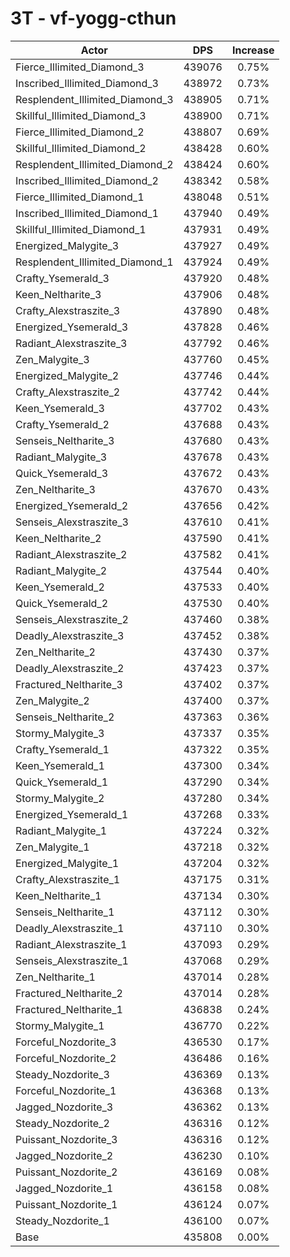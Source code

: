 # 3T - vf-yogg-cthun
| Actor | DPS | Increase |
|---|:---:|:---:|
|Fierce_Illimited_Diamond_3|439076|0.75%|
|Inscribed_Illimited_Diamond_3|438972|0.73%|
|Resplendent_Illimited_Diamond_3|438905|0.71%|
|Skillful_Illimited_Diamond_3|438900|0.71%|
|Fierce_Illimited_Diamond_2|438807|0.69%|
|Skillful_Illimited_Diamond_2|438428|0.60%|
|Resplendent_Illimited_Diamond_2|438424|0.60%|
|Inscribed_Illimited_Diamond_2|438342|0.58%|
|Fierce_Illimited_Diamond_1|438048|0.51%|
|Inscribed_Illimited_Diamond_1|437940|0.49%|
|Skillful_Illimited_Diamond_1|437931|0.49%|
|Energized_Malygite_3|437927|0.49%|
|Resplendent_Illimited_Diamond_1|437924|0.49%|
|Crafty_Ysemerald_3|437920|0.48%|
|Keen_Neltharite_3|437906|0.48%|
|Crafty_Alexstraszite_3|437890|0.48%|
|Energized_Ysemerald_3|437828|0.46%|
|Radiant_Alexstraszite_3|437792|0.46%|
|Zen_Malygite_3|437760|0.45%|
|Energized_Malygite_2|437746|0.44%|
|Crafty_Alexstraszite_2|437742|0.44%|
|Keen_Ysemerald_3|437702|0.43%|
|Crafty_Ysemerald_2|437688|0.43%|
|Senseis_Neltharite_3|437680|0.43%|
|Radiant_Malygite_3|437678|0.43%|
|Quick_Ysemerald_3|437672|0.43%|
|Zen_Neltharite_3|437670|0.43%|
|Energized_Ysemerald_2|437656|0.42%|
|Senseis_Alexstraszite_3|437610|0.41%|
|Keen_Neltharite_2|437590|0.41%|
|Radiant_Alexstraszite_2|437582|0.41%|
|Radiant_Malygite_2|437544|0.40%|
|Keen_Ysemerald_2|437533|0.40%|
|Quick_Ysemerald_2|437530|0.40%|
|Senseis_Alexstraszite_2|437460|0.38%|
|Deadly_Alexstraszite_3|437452|0.38%|
|Zen_Neltharite_2|437430|0.37%|
|Deadly_Alexstraszite_2|437423|0.37%|
|Fractured_Neltharite_3|437402|0.37%|
|Zen_Malygite_2|437400|0.37%|
|Senseis_Neltharite_2|437363|0.36%|
|Stormy_Malygite_3|437337|0.35%|
|Crafty_Ysemerald_1|437322|0.35%|
|Keen_Ysemerald_1|437300|0.34%|
|Quick_Ysemerald_1|437290|0.34%|
|Stormy_Malygite_2|437280|0.34%|
|Energized_Ysemerald_1|437268|0.33%|
|Radiant_Malygite_1|437224|0.32%|
|Zen_Malygite_1|437218|0.32%|
|Energized_Malygite_1|437204|0.32%|
|Crafty_Alexstraszite_1|437175|0.31%|
|Keen_Neltharite_1|437134|0.30%|
|Senseis_Neltharite_1|437112|0.30%|
|Deadly_Alexstraszite_1|437110|0.30%|
|Radiant_Alexstraszite_1|437093|0.29%|
|Senseis_Alexstraszite_1|437068|0.29%|
|Zen_Neltharite_1|437014|0.28%|
|Fractured_Neltharite_2|437014|0.28%|
|Fractured_Neltharite_1|436838|0.24%|
|Stormy_Malygite_1|436770|0.22%|
|Forceful_Nozdorite_3|436530|0.17%|
|Forceful_Nozdorite_2|436486|0.16%|
|Steady_Nozdorite_3|436369|0.13%|
|Forceful_Nozdorite_1|436368|0.13%|
|Jagged_Nozdorite_3|436362|0.13%|
|Steady_Nozdorite_2|436316|0.12%|
|Puissant_Nozdorite_3|436316|0.12%|
|Jagged_Nozdorite_2|436230|0.10%|
|Puissant_Nozdorite_2|436169|0.08%|
|Jagged_Nozdorite_1|436158|0.08%|
|Puissant_Nozdorite_1|436124|0.07%|
|Steady_Nozdorite_1|436100|0.07%|
|Base|435808|0.00%|
